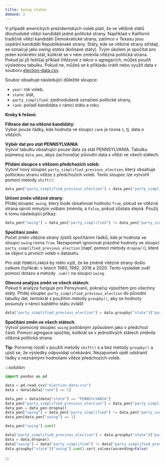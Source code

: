 ```yaml
---
title: Swing states
demand: 3
---
```


V případě amerických prezidentských voleb platí, že ve většině států dlouhodobě vítězí kandidáti jedné politické strany. Například v Kalifornii tradičně vítězí kandidáti Demokratické strany, zatímco v Texasu jsou úspěšní kandidáti Republikánské strany. Státy, kde se vítězné strany střídají, se označují jako _swing states_ (kolísavé státy). Tvým úkolem je spočítat pro jeden konkrétní stát, kolikrát se v něm změnila vítězná politická strana. Pokud jsi již řešil(a) příklad *Vítězové* z lekce o agregacích, můžeš použít výslednou tabulku. Pokud ne, můžeš se k příkladu vrátit nebo využít data v souboru [election-data.csv](assets/election-data.csv).

Soubor obsahuje následující důležité sloupce:

- `year`: rok voleb,  
- `state`: stát,  
- `party_simplified`: zjednodušené označení politické strany,  
- `rank`: pořadí kandidáta v rámci státu a roku

**Kroky k řešení:**

**Filtrace dat na vítězné kandidáty**:  
Vyber pouze řádky, kde hodnota ve sloupci `rank` je rovna `1`, tj. data o vítězích.

**Výběr dat pro stát PENNSYLVANIA**:  
Vytvoř tabulku obsahující pouze data za stát PENNSYLVANIA. Tabulku pojmenuj  `data_pen`, abys zachoval(a) původní data s vítězi ve všech státech.

**Přidání sloupce s vítězem předchozích voleb**:  
Vytvoř nový sloupec `party_simplified_previous_election`, který obsahuje politickou stranu vítěze z předchozích voleb. Tento sloupec lze vytvořit pomocí metody `shift()`:

```py
data_pen["party_simplified_previous_election"] = data_pen["party_simplified"].shift(1)
```

**Určení změn vítězné strany**:  
Přidej sloupec `swing`, který bude obsahovat hodnotu `True`, pokud se vítězná strana oproti minulým volbám změnila, a `False`, pokud zůstala stejná. Použij k tomu následující příkaz:

```py
data_pen["swing"] = data_pen["party_simplified"] != data_pen["party_simplified_previous_election"]
```

**Spočítání změn**:  
Počet změn vítězné strany zjistíš spočítáním řádků, kde je hodnota ve sloupci `swing` rovna `True`. Nezapomeň ignorovat prázdné hodnoty ve sloupci `party_simplified_previous_election` (např. pomocí metody `dropna()`), které se objeví u prvních voleb v datasetu.

Pro stát `PENNSYLVANIA` by mělo vyjít, že ke změně vítězné strany došlo celkem čtyřikrát: v letech 1980, 1992, 2016 a 2020. Tento výsledek ověř pomocí dotazu a metody `.sum()` na sloupci `swing`.

**Obecná analýza změn ve všech státech**:  
Pokud ti analýza funguje pro Pensylvanii, pokračuj výpočtem pro všechny státy. Přidej sloupec `party_simplified_previous_election` do původní tabulky dat, tentokrát s použitím metody `groupby()`, aby se hodnoty posunuly v rámci každého státu zvlášť:

```py
data["party_simplified_previous_election"] = data.groupby("state")["party_simplified"].shift(1)
```

**Spočítání změn ve všech státech**:  
Vytvoř pomocný sloupec `swing` podobným způsobem jako v předchozí části. Pomocí agregace spočítej, kolikrát se v jednotlivých státech změnila vítězná politická strana.

**Tip:** Porovnej rozdíl v použití metody `shift()` s a bez metody `groupby()` a ujisti se, že výsledky odpovídají očekávání. Nezapomeň opět odstranit řádky s neznámými hodnotami vítěze předchozích voleb.

:::solution
```py
import pandas as pd

data = pd.read_csv("election-data.csv")
data = data[data["rank"] == 1]

data_pen = data[data["state"] == "PENNSYLVANIA"]
data_pen["party_simplified_previous_election"] = data_pen["party_simplified"].shift()
data_pen = data_pen.dropna()
data_pen["swing"] = data_pen["party_simplified"] != data_pen["party_simplified_previous_election"]
data_pen[data_pen["swing"] == 1]

data_pen["swing"].sum()

data["party_simplified_previous_election"] = data.groupby("state")["party_simplified"].shift(1)
data = data.dropna()
data["swing"] = data["party_simplified"] != data["party_simplified_previous_election"]
data.groupby("state")["swing"].sum().sort_values(ascending=False)
```
:::

